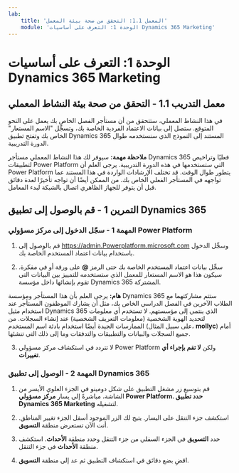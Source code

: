 ```yaml
---
lab:
    title: 'المعمل 1.1: التحقق من صحة بيئة المعمل'
    module: 'الوحدة 1: التعرف على أساسيات Dynamics 365 Marketing'
---
```



الوحدة 1: التعرف على أساسيات Dynamics 365 Marketing
========================

## معمل التدريب 1.1 - التحقق من صحة بيئة النشاط المعملي 

في هذا النشاط المعملي، ستتحقق من أن مستأجر الفصل الخاص بك يعمل على النحو المتوقع. ستصل إلى بيانات الاعتماد الفردية الخاصة بك، وتسجِّل "الاسم المستعار" الخاص بك وتفتح تطبيق Dynamics 365 المستند إلى النموذج الذي سنستخدمه طوال الدورة التدريبية. 

**ملاحظة مهمة:** سيوفر لك هذا النشاط المعملي مستأجر Dynamics 365 فعليًا
وتراخيص لتطبيقات Power Platform التي ستستخدمها في هذه
الدورة التدريبية. يرجى العلم أن Power Platform يتطور طوال الوقت. قد
تختلف الإرشادات الواردة في هذا المستند عما تواجهه في المستأجر
الفعلي الخاص بك. من الممكن أيضًا أن تواجه تأخيرًا لعدة
دقائق قبل أن يتوفر للجهاز الظاهري اتصال بالشبكة لبدء المعامل.

التمرين 1 - قم بالوصول إلى تطبيق Dynamics 365
---------------------------------------------------

### المهمة 1 - سجّل الدخول إلى مركز مسؤولي Power Platform

1.  قم بالوصول إلى <https://admin.Powerplatform.microsoft.com> وسجِّل الدخول باستخدام بيانات اعتماد المستخدم الخاصة بك.

2. سجِّل بيانات اعتماد المستخدم الخاصة بك حتى الرمز **@** على ورقة أو في مفكرة. سيكون هذا هو الاسم المستعار للمعمل الذي ستستخدمه للتمييز بين البيانات التي تقوم بإنشائها داخل مؤسسة Dynamics 365 المشتركة. 

**هام:** يرجى العلم بأن هذا المستأجر ومؤسسة Dynamics 365 ستتم مشاركتهما مع الطلاب الآخرين في الفصل الدراسي الخاص بك، مثل أن يشارك الموظفون المستأجر عند استخدام مثيل Dynamics 365 الذي ينتمي إلى مؤسستهم. لا تستخدم أي معلومات لتحديد الهوية الشخصية (معلومات التعريف الشخصية) عند إنشاء السجلات. من الممارسات الجيدة أيضًا استخدام بادئة اسم المستخدم (على سبيل المثال، **mollyc**) أمام جميع السجلات والبيانات والتطبيقات والتدفقات وما إلى ذلك التي تنشئها.

3. لا تتردد في استكشاف مركز مسؤولي Power Platform ولكن **لا تقم بإجراء أي تغييرات**.

### المهمة 2 - الوصول إلى تطبيق Dynamics 365

1.  قم بتوسيع زر مشغل التطبيق على شكل دومينو في الجزء العلوي الأيسر من الشاشة، مباشرةً إلى يسار **مركز مسؤولي Power Platform. حدد تطبيق Dynamics 365 Marketing** لتشغيله.

2.  استكشف جزء التنقل على اليسار. يتيح لك الزر الموجود أسفل الجزء تغيير المناطق. أنت الآن تستعرض منطقة **التسويق**. 

3.  حدد **التسويق** في الجزء السفلي من جزء التنقل وحدد منطقة **الأحداث**. استكشف منطقة **الأحداث** في جزء التنقل.  

4. اقضِ بضع دقائق في استكشاف التطبيق ثم عد إلى منطقة **التسويق**.
